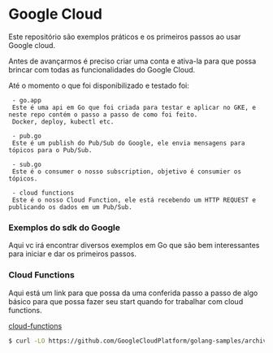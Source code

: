 # Google Cloud

Este repositório são exemplos práticos e os primeiros passos ao usar Google cloud.

Antes de avançarmos é preciso criar uma conta e ativa-la para que possa brincar com todas as funcionalidades do Google Cloud.

Até o momento o que foi disponibilizado e testado foi:

	 - go.app 
	 Este é uma api em Go que foi criada para testar e aplicar no GKE, e neste repo contém o passo a passo de como foi feito.
	 Docker, deploy, kubectl etc.

	 - pub.go
	 Este é um publish do Pub/Sub do Google, ele envia mensagens para tópicos para o Pub/Sub.

	 - sub.go
	 Este é o consumer o nosso subscription, objetivo é consumier os tópicos.

	 - cloud functions
	 Este é o nosso Cloud Function, ele está recebendo um HTTP REQUEST e publicando os dados em um Pub/Sub.


### Exemplos do sdk do Google

Aqui vc irá encontrar diversos exemplos em Go que são bem interessantes para iniciar e dar os primeiros passos.

### Cloud Functions

Aqui está um link para que possa da uma conferida passo a passo de algo básico para que possa fazer seu start quando for trabalhar com cloud functions.

[cloud-functions](https://codelabs.developers.google.com/codelabs/cloud-functions-go-http/#1)

```bash
$ curl -LO https://github.com/GoogleCloudPlatform/golang-samples/archive/master.zip
```


